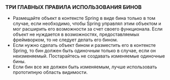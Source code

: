 ### ТРИ ГЛАВНЫХ ПРАВИЛА ИСПОЛЬЗОВАНИЯ БИНОВ ###
- Размещайте объект в контексте Spring в виде бина только в том случае, если необходимо, чтобы Spring управлял этим объектом и мог расширить его возможности за счет своего функционала. Если объект не нуждается в возможностях, предоставляемых фреймворком, то не следует делать его бином.
- Если нужно сделать объект бином и разместить его в контексте Spring, то бин должен быть одиночным только в случае, если он неизменяемый. Постарайтесь не создавать изменяемые одиночные бины.
- Если бин все же должен быть изменяемым, лучше использовать прототипную область видимости.
